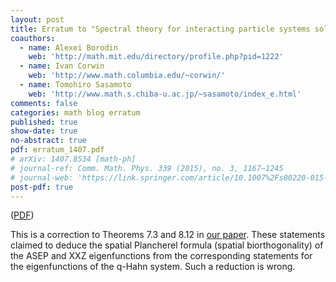 ```yaml
---
layout: post
title: Erratum to "Spectral theory for interacting particle systems solvable by coordinate Bethe ansatz"
coauthors:
  - name: Alexei Borodin
    web: 'http://math.mit.edu/directory/profile.php?pid=1222'
  - name: Ivan Corwin
    web: 'http://www.math.columbia.edu/~corwin/' 
  - name: Tomohiro Sasamoto
    web: 'http://www.math.s.chiba-u.ac.jp/~sasamoto/index_e.html'
comments: false
categories: math blog erratum
published: true
show-date: true
no-abstract: true
pdf: erratum_1407.pdf
# arXiv: 1407.8534 [math-ph]
# journal-ref: Comm. Math. Phys. 339 (2015), no. 3, 1167–1245
# journal-web: 'https://link.springer.com/article/10.1007%2Fs00220-015-2424-7'
post-pdf: true
---
```


(<a href="{{site.storage_url}}/research_files/Petrov-publ/erratum_1407.pdf">PDF</a>)

This is a correction to Theorems 7.3 and 8.12 in [our paper]({{site.url}}/2014/07/BCPS-2/). These statements claimed to deduce the spatial Plancherel formula (spatial biorthogonality) of the ASEP and XXZ eigenfunctions from the corresponding statements for the eigenfunctions of the q-Hahn system. Such a reduction is wrong.